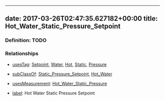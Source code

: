 
---
date: 2017-03-26T02:47:35.627182+00:00
title: Hot_Water_Static_Pressure_Setpoint
---
### Definition: TODO

### Relationships

* [usesTag](https://brickschema.org/schema/1.0/BrickFrame#usesTag): [Setpoint](https://brickschema.org/schema/1.0/BrickTag#Setpoint), [Water](https://brickschema.org/schema/1.0/BrickTag#Water), [Hot](https://brickschema.org/schema/1.0/BrickTag#Hot), [Static](https://brickschema.org/schema/1.0/BrickTag#Static), [Pressure](https://brickschema.org/schema/1.0/BrickTag#Pressure)

* [subClassOf](http://www.w3.org/2000/01/rdf-schema#subClassOf): [Static_Pressure_Setpoint](https://brickschema.org/schema/1.0/Brick#Static_Pressure_Setpoint), [Hot_Water](https://brickschema.org/schema/1.0/Brick#Hot_Water)

* [usesMeasurement](https://brickschema.org/schema/1.0/BrickFrame#usesMeasurement): [Hot_Water_Static_Pressure](https://brickschema.org/schema/1.0/Brick#Hot_Water_Static_Pressure)

* [label](http://www.w3.org/2000/01/rdf-schema#label): Hot Water Static Pressure Setpoint
